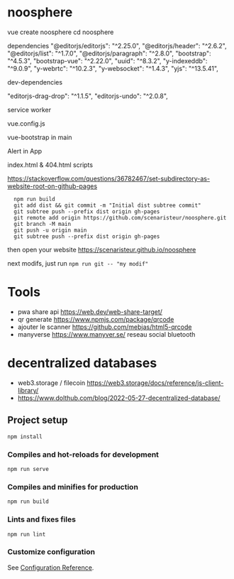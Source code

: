 # noosphere

vue create noosphere
cd noosphere


dependencies
"@editorjs/editorjs": "^2.25.0",
  "@editorjs/header": "^2.6.2",
  "@editorjs/list": "^1.7.0",
  "@editorjs/paragraph": "^2.8.0",
  "bootstrap": "^4.5.3",
  "bootstrap-vue": "^2.22.0",
  "uuid": "^8.3.2",
  "y-indexeddb": "^9.0.9",
  "y-webrtc": "^10.2.3",
  "y-websocket": "^1.4.3",
  "yjs": "^13.5.41",


  dev-dependencies

  "editorjs-drag-drop": "^1.1.5",
  "editorjs-undo": "^2.0.8",


  service worker

  vue.config.js

  vue-bootstrap in main

Alert in App

index.html & 404.html scripts



https://stackoverflow.com/questions/36782467/set-subdirectory-as-website-root-on-github-pages

```
  npm run build
  git add dist && git commit -m "Initial dist subtree commit"
  git subtree push --prefix dist origin gh-pages
  git remote add origin https://github.com/scenaristeur/noosphere.git
  git branch -M main
  git push -u origin main
  git subtree push --prefix dist origin gh-pages
```
then open your website  https://scenaristeur.github.io/noosphere

next modifs, just run ```npm run git -- "my modif"```


# Tools
- pwa share api https://web.dev/web-share-target/
- qr generate https://www.npmjs.com/package/qrcode
- ajouter le scanner https://github.com/mebjas/html5-qrcode
- manyverse https://www.manyver.se/ reseau social bluetooth

# decentralized databases
- web3.storage / filecoin https://web3.storage/docs/reference/js-client-library/
- https://www.dolthub.com/blog/2022-05-27-decentralized-database/

## Project setup
```
npm install
```

### Compiles and hot-reloads for development
```
npm run serve
```

### Compiles and minifies for production
```
npm run build
```

### Lints and fixes files
```
npm run lint
```

### Customize configuration
See [Configuration Reference](https://cli.vuejs.org/config/).
